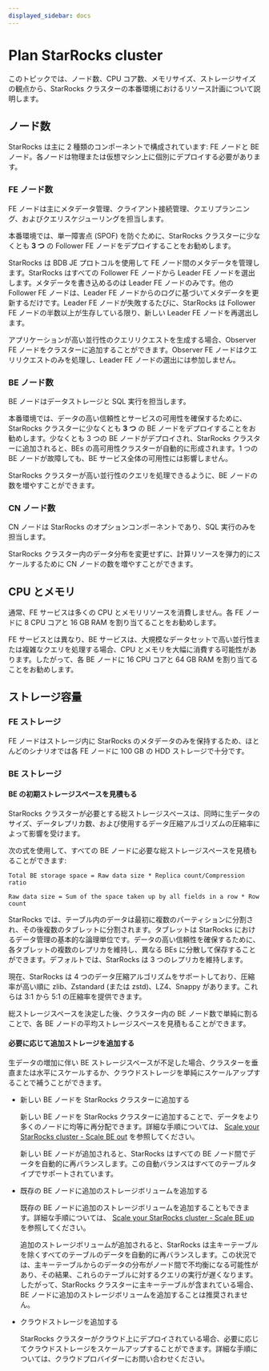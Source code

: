 ```yaml
---
displayed_sidebar: docs
---
```


# Plan StarRocks cluster

このトピックでは、ノード数、CPU コア数、メモリサイズ、ストレージサイズの観点から、StarRocks クラスターの本番環境におけるリソース計画について説明します。

## ノード数

StarRocks は主に 2 種類のコンポーネントで構成されています: FE ノードと BE ノード。各ノードは物理または仮想マシン上に個別にデプロイする必要があります。

### FE ノード数

FE ノードは主にメタデータ管理、クライアント接続管理、クエリプランニング、およびクエリスケジューリングを担当します。

本番環境では、単一障害点 (SPOF) を防ぐために、StarRocks クラスターに少なくとも **3 つ** の Follower FE ノードをデプロイすることをお勧めします。

StarRocks は BDB JE プロトコルを使用して FE ノード間のメタデータを管理します。StarRocks はすべての Follower FE ノードから Leader FE ノードを選出します。メタデータを書き込めるのは Leader FE ノードのみです。他の Follower FE ノードは、Leader FE ノードからのログに基づいてメタデータを更新するだけです。Leader FE ノードが失敗するたびに、StarRocks は Follower FE ノードの半数以上が生存している限り、新しい Leader FE ノードを再選出します。

アプリケーションが高い並行性のクエリリクエストを生成する場合、Observer FE ノードをクラスターに追加することができます。Observer FE ノードはクエリリクエストのみを処理し、Leader FE ノードの選出には参加しません。

### BE ノード数

BE ノードはデータストレージと SQL 実行を担当します。

本番環境では、データの高い信頼性とサービスの可用性を確保するために、StarRocks クラスターに少なくとも **3 つ** の BE ノードをデプロイすることをお勧めします。少なくとも 3 つの BE ノードがデプロイされ、StarRocks クラスターに追加されると、BEs の高可用性クラスターが自動的に形成されます。1 つの BE ノードが故障しても、BE サービス全体の可用性には影響しません。

StarRocks クラスターが高い並行性のクエリを処理できるように、BE ノードの数を増やすことができます。

### CN ノード数

CN ノードは StarRocks のオプションコンポーネントであり、SQL 実行のみを担当します。

StarRocks クラスター内のデータ分布を変更せずに、計算リソースを弾力的にスケールするために CN ノードの数を増やすことができます。

## CPU とメモリ

通常、FE サービスは多くの CPU とメモリリソースを消費しません。各 FE ノードに 8 CPU コアと 16 GB RAM を割り当てることをお勧めします。

FE サービスとは異なり、BE サービスは、大規模なデータセットで高い並行性または複雑なクエリを処理する場合、CPU とメモリを大幅に消費する可能性があります。したがって、各 BE ノードに 16 CPU コアと 64 GB RAM を割り当てることをお勧めします。

## ストレージ容量

### FE ストレージ

FE ノードはストレージ内に StarRocks のメタデータのみを保持するため、ほとんどのシナリオでは各 FE ノードに 100 GB の HDD ストレージで十分です。

### BE ストレージ

#### BE の初期ストレージスペースを見積もる

StarRocks クラスターが必要とする総ストレージスペースは、同時に生データのサイズ、データレプリカ数、および使用するデータ圧縮アルゴリズムの圧縮率によって影響を受けます。

次の式を使用して、すべての BE ノードに必要な総ストレージスペースを見積もることができます:

```Plain
Total BE storage space = Raw data size * Replica count/Compression ratio

Raw data size = Sum of the space taken up by all fields in a row * Row count
```

StarRocks では、テーブル内のデータは最初に複数のパーティションに分割され、その後複数のタブレットに分割されます。タブレットは StarRocks におけるデータ管理の基本的な論理単位です。データの高い信頼性を確保するために、各タブレットの複数のレプリカを維持し、異なる BEs に分散して保存することができます。デフォルトでは、StarRocks は 3 つのレプリカを維持します。

現在、StarRocks は 4 つのデータ圧縮アルゴリズムをサポートしており、圧縮率が高い順に zlib、Zstandard (または zstd)、LZ4、Snappy があります。これらは 3:1 から 5:1 の圧縮率を提供できます。

総ストレージスペースを決定した後、クラスター内の BE ノード数で単純に割ることで、各 BE ノードの平均ストレージスペースを見積もることができます。

#### 必要に応じて追加ストレージを追加する

生データの増加に伴い BE ストレージスペースが不足した場合、クラスターを垂直または水平にスケールするか、クラウドストレージを単純にスケールアップすることで補うことができます。

- 新しい BE ノードを StarRocks クラスターに追加する

  新しい BE ノードを StarRocks クラスターに追加することで、データをより多くのノードに均等に再分配できます。詳細な手順については、 [Scale your StarRocks cluster - Scale BE out](../administration/Scale_up_down.md) を参照してください。

  新しい BE ノードが追加されると、StarRocks はすべての BE ノード間でデータを自動的に再バランスします。この自動バランスはすべてのテーブルタイプでサポートされています。

- 既存の BE ノードに追加のストレージボリュームを追加する

  既存の BE ノードに追加のストレージボリュームを追加することもできます。詳細な手順については、 [Scale your StarRocks cluster - Scale BE up](../administration/Scale_up_down.md) を参照してください。

  追加のストレージボリュームが追加されると、StarRocks は主キーテーブルを除くすべてのテーブルのデータを自動的に再バランスします。この状況では、主キーテーブルからのデータの分布がノード間で不均衡になる可能性があり、その結果、これらのテーブルに対するクエリの実行が遅くなります。したがって、StarRocks クラスターに主キーテーブルが含まれている場合、BE ノードに追加のストレージボリュームを追加することは推奨されません。

- クラウドストレージを追加する

  StarRocks クラスターがクラウド上にデプロイされている場合、必要に応じてクラウドストレージをスケールアップすることができます。詳細な手順については、クラウドプロバイダーにお問い合わせください。